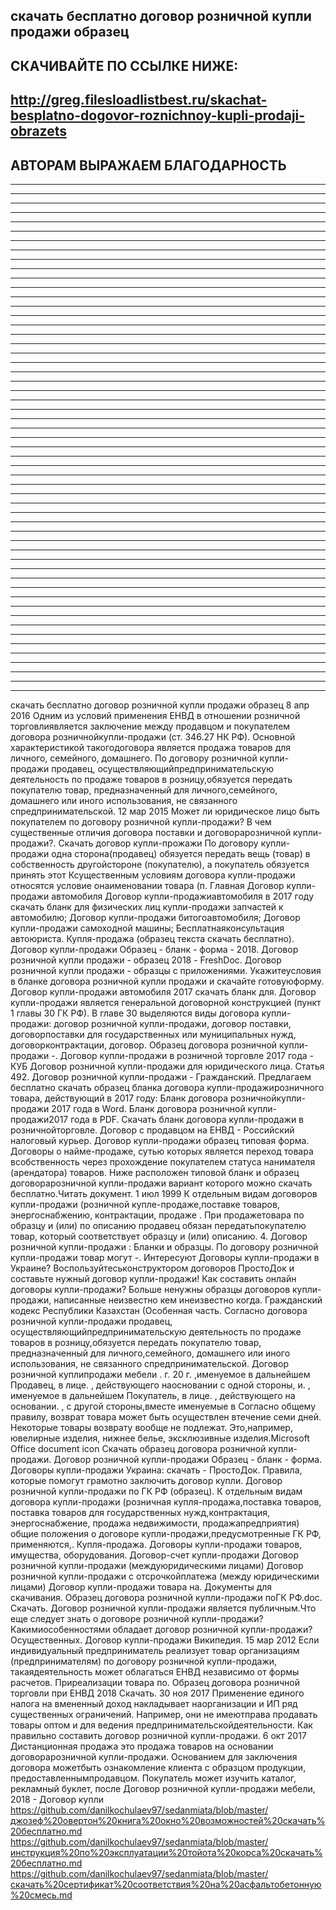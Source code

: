 скачать бесплатно договор розничной купли продажи образец
--------------------------------------------------
СКАЧИВАЙТЕ ПО ССЫЛКЕ НИЖЕ:
--------------------------------------------------
http://greg.filesloadlistbest.ru/skachat-besplatno-dogovor-roznichnoy-kupli-prodaji-obrazets
--------------------------------------------------
АВТОРАМ ВЫРАЖАЕМ БЛАГОДАРНОСТЬ
--------------------------------------------------
--------------------------------------------------
--------------------------------------------------
--------------------------------------------------
--------------------------------------------------
--------------------------------------------------
--------------------------------------------------
--------------------------------------------------
--------------------------------------------------
--------------------------------------------------
--------------------------------------------------
--------------------------------------------------
--------------------------------------------------
--------------------------------------------------
--------------------------------------------------
--------------------------------------------------
--------------------------------------------------
--------------------------------------------------
--------------------------------------------------
--------------------------------------------------
--------------------------------------------------
--------------------------------------------------
--------------------------------------------------
--------------------------------------------------
--------------------------------------------------
--------------------------------------------------
--------------------------------------------------
--------------------------------------------------
--------------------------------------------------
--------------------------------------------------
--------------------------------------------------
--------------------------------------------------
--------------------------------------------------
--------------------------------------------------
--------------------------------------------------
--------------------------------------------------
--------------------------------------------------
--------------------------------------------------
--------------------------------------------------
--------------------------------------------------
--------------------------------------------------
--------------------------------------------------
--------------------------------------------------
--------------------------------------------------
--------------------------------------------------
--------------------------------------------------
--------------------------------------------------
--------------------------------------------------
--------------------------------------------------
--------------------------------------------------
--------------------------------------------------
--------------------------------------------------
--------------------------------------------------
--------------------------------------------------
--------------------------------------------------
--------------------------------------------------
скачать бесплатно договор розничной купли продажи образец 8 апр 2016  Одним из условий применения ЕНВД в отношении розничной торговлиявляется заключение между продавцом и покупателем договора розничнойкупли-продажи (ст. 346.27 НК РФ). Основной характеристикой такогодоговора является продажа товаров для личного, семейного, домашнего. По договору розничной купли-продажи продавец, осуществляющийпредпринимательскую деятельность по продаже товаров в розницу,обязуется передать покупателю товар, предназначенный для личного,семейного, домашнего или иного использования, не связанного спредпринимательской. 12 мар 2015  Может ли юридическое лицо быть покупателем по договору розничной купли-продажи? В чем существенные отличия договора поставки и договорарозничной купли-продажи?. Скачать договор купли-прожажи  По договору купли-продажи одна сторона(продавец) обязуется передать вещь (товар) в собственность другойстороне (покупателю), а покупатель обязуется принять этот  Ксущественным условиям договора купли-продажи относятся условие онаименовании товара (п. Главная  Договор купли-продажи автомобиля  Договор купли-продажиавтомобиля в 2017 году  скачать бланк для физических лиц  купли-продажи запчастей к автомобилю; Договор купли-продажи битогоавтомобиля; Договор купли-продажи самоходной машины; Бесплатнаяконсультация автоюриста. Купля-продажа (образец текста скачать бесплатно). Договор купли-продажи  Образец - бланк - форма - 2018. Договор розничной купли продажи - образец 2018 - FreshDoc. Договор розничной купли продажи - образцы с приложениями. Укажитеусловия в бланке договора розничной купли продажи и скачайте готовуюформу. Договор купли-продажи автомобиля 2017  скачать бланк для. Договор купли-продажи является генеральной договорной конструкцией (пункт 1 главы 30 ГК РФ). В главе 30 выделяются виды договора купли-продажи: договор розничной купли-продажи, договор поставки, договорпоставки для государственных или муниципальных нужд, договорконтрактации, договор. Образец договора розничной купли-продажи -. Договор купли-продажи в розничной торговле 2017 года - КУБ
Договор розничной купли-продажи для юридического лица. Статья 492. Договор розничной купли-продажи - Гражданский. Предлагаем бесплатно скачать образец бланка договора купли-продажирозничного товара, действующий в 2017 году: Бланк договора розничнойкупли-продажи 2017 года в Word. Бланк договора розничной купли-продажи2017 года в PDF. Скачать бланк договора купли-продажи в розничнойторговле. Договор с продавцом на ЕНВД - Российский налоговый курьер. Договор купли-продажи образец типовая форма. Договоры о найме-продаже, сутью которых является переход товара всобственность через прохождение покупателем статуса нанимателя (арендатора) товаров. Ниже расположен типовой бланк и образец договорарозничной купли-продажи вариант которого можно скачать бесплатно.Читать документ. 1 июл 1999  К отдельным видам договоров купли-продажи (розничной купле-продаже,поставке товаров, энергоснабжению, контрактации, продаже . При продажетовара по образцу и (или) по описанию продавец обязан передатьпокупателю товар, который соответствует образцу и (или) описанию. 4. Договор розничной купли-продажи : Бланки и образцы. По договору розничной купли-продажи товар могут  -. Интересуют Договоры купли-продажи в Украине? Воспользуйтеськонструктором договоров ПростоДок и составьте нужный договор купли-продажи!  Как составить онлайн договоры купли-продажи? Больше ненужны образцы договоров купли-продажи, написанные неизвестно кем инеизвестно когда. Гражданский кодекс Республики Казахстан (Особенная часть. Согласно договора розничной купли-продажи продавец, осуществляющийпредпринимательскую деятельность по продаже товаров в розницу,обязуется передать покупателю товар, предназначенный для личного,семейного, домашнего или иного использования, не связанного спредпринимательской. Договор розничной куплипродажи мебели  . г.   20 г. ,именуемое в дальнейшем Продавец, в лице. , действующего наосновании  с одной стороны, и. , именуемое в дальнейшем Покупатель, в лице. , действующего на основании. , с другой стороны,вместе именуемые в
Согласно общему правилу, возврат товара может быть осуществлен втечение семи дней. Некоторые товары возврату вообще не подлежат. Это,например, ювелирные изделия, нижнее белье, эксклюзивные изделия.Microsoft Office document icon Скачать образец договора розничной купли-продажи. Договор розничной купли-продажи  Образец - бланк - форма. Договоры купли-продажи Украина: скачать  - ПростоДок. Правила, которые помогут грамотно заключить договор купли. Договор розничной купли-продажи по ГК РФ (образец). К отдельным видам договора купли-продажи (розничная купля-продажа,поставка товаров, поставка товаров для государственных нужд,контрактация, энергоснабжение, продажа недвижимости, продажапредприятия) общие положения о договоре купли-продажи,предусмотренные ГК РФ, применяются,. Купля-продажа. Договоры купли-продажи товаров, имущества, оборудования. Договор-счет купли-продажи  Договор розничной купли-продажи (междуюридическими лицами)  Договор розничной купли-продажи с отсрочкойплатежа (между юридическими лицами)  Договор купли-продажи товара на. Документы для скачивания. Образец договора розничной купли-продажи поГК РФ.doc. Скачать. Договор розничной купли-продажи является публичным.Что еще следует знать о договоре розничной купли-продажи? Какимиособенностями обладает договор розничной купли-продажи? Осущественных. Договор купли-продажи  Википедия. 15 мар 2012  Если индивидуальный предприниматель реализует товар организациям (предпринимателям) по договору розничной купли-продажи, такаядеятельность может облагаться ЕНВД независимо от формы расчетов. Приреализации товара по. Образец договора розничной торговли при ЕНВД 2018  Скачать. 30 ноя 2017  Применение единого налога на вмененный доход накладывает наорганизации и ИП ряд существенных ограничений. Например, они не имеютправа продавать товары оптом и для ведения предпринимательскойдеятельности. Как правильно составить договор розничной купли-продажи. 6 окт 2017  Дистанционная продажа  это продажа товаров на основании договорарозничной купли-продажи. Основанием для заключения договора можетбыть ознакомление клиента с образцом продукции, предоставленнымпродавцом. Покупатель может изучить каталог, рекламный буклет, после
Договор розничной купли-продажи мебели, 2018 - Договор купли
https://github.com/danilkochulaev97/sedanmiata/blob/master/джозеф%20овертон%20книга%20окно%20возможностей%20скачать%20бесплатно.md
https://github.com/danilkochulaev97/sedanmiata/blob/master/инструкция%20по%20эксплуатации%20тойота%20корса%20скачать%20бесплатно.md
https://github.com/danilkochulaev97/sedanmiata/blob/master/скачать%20сертификат%20соответствия%20на%20асфальтобетонную%20смесь.md